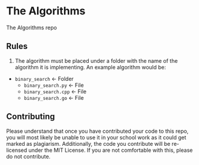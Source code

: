 # The Algorithms
The Algorithms repo

## Rules

1. The algorithm must be placed under a folder with the name of the algorithm it is implementing. An example algorithm would be:
- `binary_search`       <- Folder
    - `binary_search.py`    <- File
    - `binary_search.cpp`   <- File
    - `binary_search.go`    <- File

## Contributing

Please understand that once you have contributed your code to this repo, you will most likely be unable to use it in your school work as it could get marked as plagiarism. Additionally, the code you contribute will be re-licensed under the MIT License. If you are not comfortable with this, please do not contribute.
